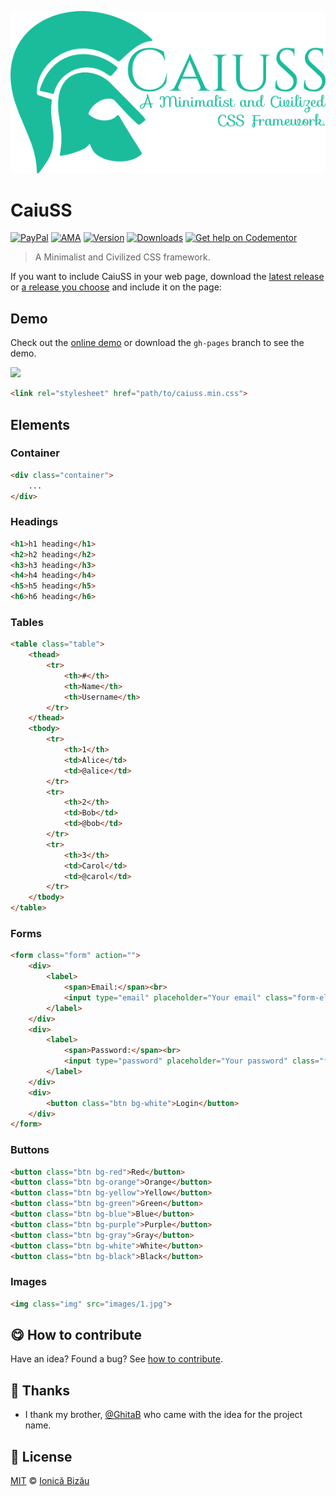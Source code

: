 
[![caiuss](./logo/caiuss.png)](http://ionicabizau.github.io/CaiuSS)

# CaiuSS

 [![PayPal](https://img.shields.io/badge/%24-paypal-f39c12.svg)][paypal-donations] [![AMA](https://img.shields.io/badge/ask%20me-anything-1abc9c.svg)](https://github.com/IonicaBizau/ama) [![Version](https://img.shields.io/npm/v/caiuss.svg)](https://www.npmjs.com/package/caiuss) [![Downloads](https://img.shields.io/npm/dt/caiuss.svg)](https://www.npmjs.com/package/caiuss) [![Get help on Codementor](https://cdn.codementor.io/badges/get_help_github.svg)](https://www.codementor.io/johnnyb?utm_source=github&utm_medium=button&utm_term=johnnyb&utm_campaign=github)

> A Minimalist and Civilized CSS framework.


If you want to include CaiuSS in your web page, download the [latest release](/dist) or [a release you choose](https://github.com/IonicaBizau/CaiuSS/releases) and include it on the page:

## Demo

Check out the [online demo](http://ionicabizau.github.io/CaiuSS) or download the `gh-pages` branch to see the demo.


[![](http://i.imgur.com/rfzstsM.png)](http://ionicabizau.github.io/CaiuSS)

```html
<link rel="stylesheet" href="path/to/caiuss.min.css">
```
## Elements
### Container
```html
<div class="container">
    ...
</div>
```
### Headings
```html
<h1>h1 heading</h1>
<h2>h2 heading</h2>
<h3>h3 heading</h3>
<h4>h4 heading</h4>
<h5>h5 heading</h5>
<h6>h6 heading</h6>
```
### Tables
```html
<table class="table">
    <thead>
        <tr>
            <th>#</th>
            <th>Name</th>
            <th>Username</th>
        </tr>
    </thead>
    <tbody>
        <tr>
            <th>1</th>
            <td>Alice</td>
            <td>@alice</td>
        </tr>
        <tr>
            <th>2</th>
            <td>Bob</td>
            <td>@bob</td>
        </tr>
        <tr>
            <th>3</th>
            <td>Carol</td>
            <td>@carol</td>
        </tr>
    </tbody>
</table>
```
### Forms
```html
<form class="form" action="">
    <div>
        <label>
            <span>Email:</span><br>
            <input type="email" placeholder="Your email" class="form-elm">
        </label>
    </div>
    <div>
        <label>
            <span>Password:</span><br>
            <input type="password" placeholder="Your password" class="form-elm">
        </label>
    </div>
    <div>
        <button class="btn bg-white">Login</button>
    </div>
</form>
```
### Buttons
```html
<button class="btn bg-red">Red</button>
<button class="btn bg-orange">Orange</button>
<button class="btn bg-yellow">Yellow</button>
<button class="btn bg-green">Green</button>
<button class="btn bg-blue">Blue</button>
<button class="btn bg-purple">Purple</button>
<button class="btn bg-gray">Gray</button>
<button class="btn bg-white">White</button>
<button class="btn bg-black">Black</button>
```
### Images
```html
<img class="img" src="images/1.jpg">
```

## :yum: How to contribute
Have an idea? Found a bug? See [how to contribute][contributing].

## :cake: Thanks

 - I thank my brother, [@GhitaB](https://github.com/GhitaB) who came with the idea for the project name.



## :scroll: License

[MIT][license] © [Ionică Bizău][website]

[paypal-donations]: https://www.paypal.com/cgi-bin/webscr?cmd=_s-xclick&hosted_button_id=RVXDDLKKLQRJW
[donate-now]: http://i.imgur.com/6cMbHOC.png

[license]: http://showalicense.com/?fullname=Ionic%C4%83%20Biz%C4%83u%20%3Cbizauionica%40gmail.com%3E%20(http%3A%2F%2Fionicabizau.net)&year=2015#license-mit
[website]: http://ionicabizau.net
[contributing]: /CONTRIBUTING.md
[docs]: /DOCUMENTATION.md
